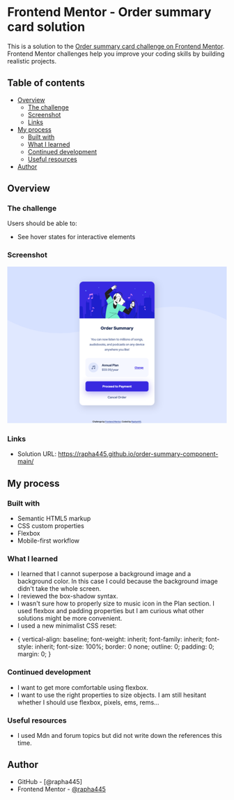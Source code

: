 # Frontend Mentor - Order summary card solution

This is a solution to the [Order summary card challenge on Frontend Mentor](https://www.frontendmentor.io/challenges/order-summary-component-QlPmajDUj). Frontend Mentor challenges help you improve your coding skills by building realistic projects. 

## Table of contents

- [Overview](#overview)
  - [The challenge](#the-challenge)
  - [Screenshot](#screenshot)
  - [Links](#links)
- [My process](#my-process)
  - [Built with](#built-with)
  - [What I learned](#what-i-learned)
  - [Continued development](#continued-development)
  - [Useful resources](#useful-resources)
- [Author](#author)

## Overview

### The challenge

Users should be able to:

- See hover states for interactive elements

### Screenshot

![](./screenshot.png)


### Links

- Solution URL: https://rapha445.github.io/order-summary-component-main/

## My process

### Built with

- Semantic HTML5 markup
- CSS custom properties
- Flexbox
- Mobile-first workflow

### What I learned

- I learned that I cannot superpose a background image and a background color. In this case I could because the background image didn't take the whole screen.
- I reviewed the box-shadow syntax.
- I wasn't sure how to properly size to music icon in the Plan section. I used flexbox and padding properties but I am curious what other solutions might be more convenient.
- I used a new minimalist CSS reset:

* {
    vertical-align: baseline;
    font-weight: inherit;
    font-family: inherit;
    font-style: inherit;
    font-size: 100%;
    border: 0 none;
    outline: 0;
    padding: 0;
    margin: 0;
}

### Continued development

- I want to get more comfortable using flexbox.
- I want to use the right properties to size objects. I am still hesitant whether I should use flexbox, pixels, ems, rems...

### Useful resources

- I used Mdn and forum topics but did not write down the references this time.

## Author

- GitHub - [@rapha445]
- Frontend Mentor - [@rapha445](https://www.frontendmentor.io/profile/rapha445)
